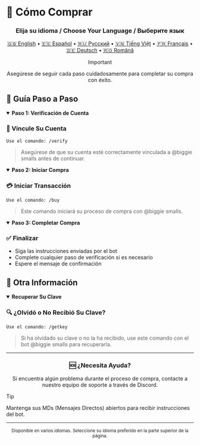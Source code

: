 # 🛒 Cómo Comprar

<div align="center">
  
  <h3>Elija su idioma / Choose Your Language / Выберите язык</h3>
  
  <a href="README2.md">🇬🇧 English</a> •
  <a href="README2.es.md">🇪🇸 Español</a> •
  <a href="README2.ru.md">🇷🇺 Русский</a> •
  <a href="README2.vn.md">🇻🇳 Tiếng Việt</a> •
  <a href="README2.fr.md">🇫🇷 Français</a> •
  <a href="README2.de.md">🇩🇪 Deutsch</a> •
  <a href="README2.ro.md">🇷🇴 Română</a>
  
  > [!IMPORTANT]
  > Asegúrese de seguir cada paso cuidadosamente para completar su compra con éxito.

</div>

## 📝 Guía Paso a Paso

<details open>
<summary><b>Paso 1: Verificación de Cuenta</b></summary>

### 🔐 Vincule Su Cuenta
```
Use el comando: /verify
```
> Asegúrese de que su cuenta esté correctamente vinculada a @biggie smalls antes de continuar.

</details>

<details open>
<summary><b>Paso 2: Iniciar Compra</b></summary>

### 💳 Iniciar Transacción
```
Use el comando: /buy
```
> Este comando iniciará su proceso de compra con @biggie smalls.

</details>

<details open>
<summary><b>Paso 3: Completar Compra</b></summary>

### ✅ Finalizar
- Siga las instrucciones enviadas por el bot
- Complete cualquier paso de verificación si es necesario
- Espere el mensaje de confirmación

</details>

## 🔑 Otra Información

<details open>
<summary><b>Recuperar Su Clave</b></summary>

### 🔍 ¿Olvidó o No Recibió Su Clave?
```
Use el comando: /getkey
```
> Si ha olvidado su clave o no la ha recibido, use este comando con el bot @biggie smalls para recuperarla.

</details>

---

<div align="center">

### 🆘 ¿Necesita Ayuda?
Si encuentra algún problema durante el proceso de compra,
contacte a nuestro equipo de soporte a través de Discord.

</div>

> [!TIP]
> Mantenga sus MDs (Mensajes Directos) abiertos para recibir instrucciones del bot.

---

<div align="center">
  <sub>Disponible en varios idiomas. Seleccione su idioma preferido en la parte superior de la página.</sub>
</div> 